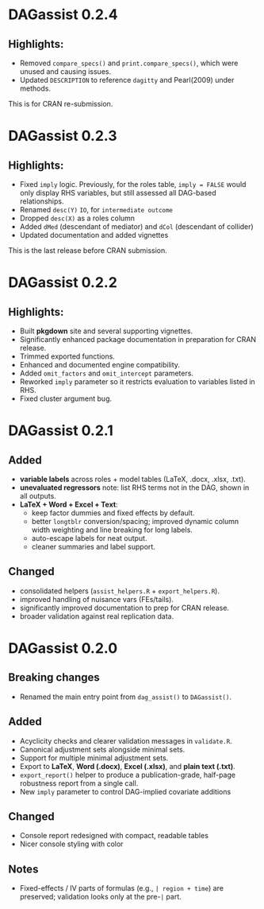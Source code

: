 # DAGassist 0.2.4

## Highlights:
- Removed `compare_specs()` and `print.compare_specs()`, which were unused and causing issues.
- Updated `DESCRIPTION` to reference `dagitty` and Pearl(2009) under methods.

This is for CRAN re-submission.

# DAGassist 0.2.3

## Highlights:

- Fixed `imply` logic. Previously, for the roles table, `imply = FALSE` would only display RHS variables, but still assessed all DAG-based relationships.
- Renamed `desc(Y)` `IO`, for `intermediate outcome`
- Dropped `desc(X)` as a roles column
- Added `dMed` (descendant of mediator) and `dCol` (descendant of collider)
- Updated documentation and added vignettes

This is the last release before CRAN submission. 

# DAGassist 0.2.2

## Highlights:

- Built **pkgdown** site and several supporting vignettes.
- Significantly enhanced package documentation in preparation for CRAN release.
- Trimmed exported functions.
- Enhanced and documented engine compatibility.
- Added `omit_factors` and `omit_intercept` parameters.
- Reworked `imply` parameter so it restricts evaluation to variables listed in RHS.
- Fixed cluster argument bug.

# DAGassist 0.2.1 

## Added
- **variable labels** across roles + model tables (LaTeX, .docx, .xlsx, .txt).
- **unevaluated regressors** note: list RHS terms not in the DAG, shown in all outputs.
- **LaTeX + Word + Excel + Text**:
  - keep factor dummies and fixed effects by default.
  - better `longtblr` conversion/spacing; improved dynamic column width weighting and line breaking for long labels.
  - auto-escape labels for neat output.
  - cleaner summaries and label support.
## Changed
  - consolidated helpers (`assist_helpers.R` + `export_helpers.R`).
  - improved handling of nuisance vars (FEs/tails).
  - significantly improved documentation to prep for CRAN release. 
  - broader validation against real replication data.

# DAGassist 0.2.0

## Breaking changes
- Renamed the main entry point from `dag_assist()` to `DAGassist()`.  

## Added
- Acyclicity checks and clearer validation messages in `validate.R`.
- Canonical adjustment sets alongside minimal sets.
- Support for multiple minimal adjustment sets.
- Export to **LaTeX**, **Word (.docx)**, **Excel (.xlsx)**, and **plain text (.txt)**.
- `export_report()` helper to produce a publication-grade, half-page robustness report from a single call.
- New `imply` parameter to control DAG-implied covariate additions  

## Changed
- Console report redesigned with compact, readable tables 
- Nicer console styling with color

## Notes
- Fixed-effects / IV parts of formulas (e.g., `| region + time`) are preserved; validation looks only at the pre-`|` part.
